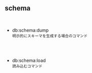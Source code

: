## schema  
<br>

- db:schema:dump  
`明示的にスキーマを生成する場合のコマンド`
<br>
<br>

- db:schema:load  
`読み込むコマンド`